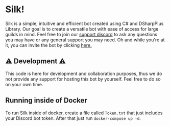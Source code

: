 # Silk! 
Silk is a simple, intuitive and efficient bot created using C# and DSharpPlus Library. Our goal is to create a versatile bot with ease of access for large guilds in mind. Feel free to join our  [support discord](https://discord.gg/HZfZb95)  to ask any questions you may have or any general support you may need. Oh and while you're at it, you can invite the bot by clicking [here.](https://discord.com/api/oauth2/authorize?client_id=721514294587424888&permissions=502656214&scope=bot)

## ⚠️ Development ⚠️
This code is here for development and collaboration purposes, thus we do not provide any support for hosting this bot by yourself. Feel free to do so on your own time.

## Running inside of Docker
To run Silk inside of docker, create a file called `Token.txt` that just includes your Discord bot token.
After that just run `docker-compose up -d`.

